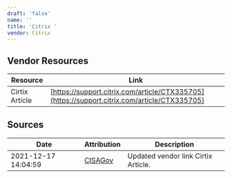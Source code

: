 ```yaml
---
draft: 'false'
name: ''
title: 'Citrix '
vendor: Citrix
---
```


## Vendor Resources
| Resource | Link |
| --- | --- |
| Cirtix Article | [https://support.citrix.com/article/CTX335705](https://support.citrix.com/article/CTX335705) |



## Sources
| Date | Attribution | Description |
| --- | --- | --- |
| 2021-12-17 14:04:59 | [CISAGov](https://raw.githubusercontent.com/cisagov/log4j-affected-db/develop/README.md) | Updated vendor link Cirtix Article.  |
